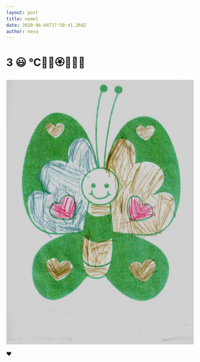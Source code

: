 ```yaml
---
layout: post
title: nomol
date: 2020-06-04T17:50:41.269Z
author: neva
---
```

# 3 😃 ℃🎅🏻🏵️🍂🍁🐌

![](/assets/uploads/20200601.jpg)

:heart: